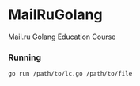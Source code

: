 # MailRuGolang
Mail.ru Golang Education Course

### Running
```
go run /path/to/lc.go /path/to/file
```
